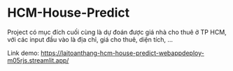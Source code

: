 # HCM-House-Predict

Project có mục đích cuối cùng là dự đoán được giá nhà cho thuê ở TP HCM, với các input đầu vào là địa chỉ, giá cho thuê, diện tích, ...

Link demo:
https://laitoanthang-hcm-house-predict-webappdeploy-m05rjs.streamlit.app/